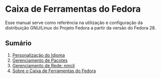 # Caixa de Ferramentas do Fedora

Esse manual serve como referência na utilização e configuração da distribuição GNU/Linux do Projeto Fedora a partir da versão do Fedora 28.


## Sumário

1. [Personalização do Idioma](docs/idioma.md)
1. [Gerenciamento de Pacotes](docs/pacote.md)
1. [Gerenciamento de Rede: nmcli](docs/nmcli.md)
1. [Sobre o Caixa de Ferramentas do Fedora](docs/sobre.md)
